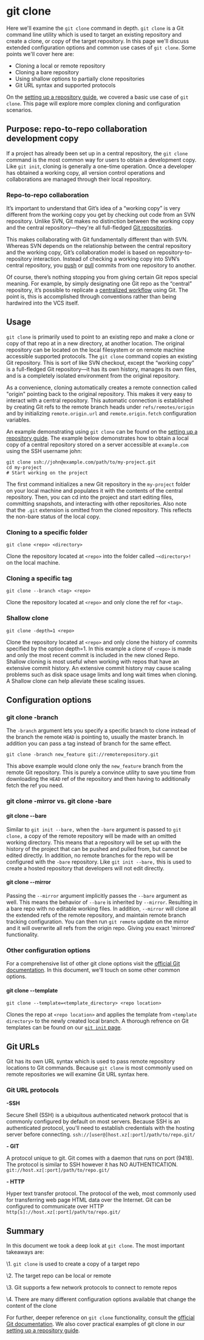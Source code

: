 # git clone

Here we'll examine the `git clone` command in depth. `git clone` is a Git command line utility which is used to target an existing repository and create a clone, or copy of the target repository. In this page we'll discuss extended configuration options and common use cases of `git clone`. Some points we'll cover here are:

- Cloning a local or remote repository
- Cloning a bare repository
- Using shallow options to partially clone repositories
- Git URL syntax and supported protocols

On the [setting up a repository guide](https://www.atlassian.com/git/tutorials/setting-up-a-repository), we covered a basic use case of `git clone`. This page will explore more complex cloning and configuration scenarios.

## Purpose: repo-to-repo collaboration development copy

If a project has already been set up in a central repository, the `git clone` command is the most common way for users to obtain a development copy. Like `git init`, cloning is generally a one-time operation. Once a developer has obtained a working copy, all version control operations and collaborations are managed through their local repository.

### Repo-to-repo collaboration

It’s important to understand that Git’s idea of a “working copy” is very different from the working copy you get by checking out code from an SVN repository. Unlike SVN, Git makes no distinction between the working copy and the central repository—they're all full-fledged [Git repositories](http://bitbucket.org/code-repository).

This makes collaborating with Git fundamentally different than with SVN. Whereas SVN depends on the relationship between the central repository and the working copy, Git’s collaboration model is based on repository-to-repository interaction. Instead of checking a working copy into SVN’s central repository, you [push](https://www.atlassian.com/git/tutorials/syncing/git-push) or [pull](https://www.atlassian.com/git/tutorials/syncing/git-pull) commits from one repository to another.





Of course, there’s nothing stopping you from giving certain Git repos special meaning. For example, by simply designating one Git repo as the “central” repository, it’s possible to replicate a [centralized workflow](https://www.atlassian.com/git/tutorials/comparing-workflows) using Git. The point is, this is accomplished through conventions rather than being hardwired into the VCS itself.

## Usage

`git clone` is primarily used to point to an existing repo and make a clone or copy of that repo at in a new directory, at another location. The original repository can be located on the local filesystem or on remote machine accessible supported protocols. The `git clone` command copies an existing Git repository. This is sort of like SVN checkout, except the “working copy” is a full-fledged Git repository—it has its own history, manages its own files, and is a completely isolated environment from the original repository.

As a convenience, cloning automatically creates a remote connection called "origin" pointing back to the original repository. This makes it very easy to interact with a central repository. This automatic connection is established by creating Git refs to the remote branch heads under `refs/remotes/origin` and by initializing `remote.origin.url` and `remote.origin.fetch` configuration variables.

An example demonstrating using `git clone` can be found on the [setting up a repository guide](https://www.atlassian.com/git/tutorials/setting-up-a-repository). The example below demonstrates how to obtain a local copy of a central repository stored on a server accessible at `example.com` using the SSH username john:

```
git clone ssh://john@example.com/path/to/my-project.git 
cd my-project 
# Start working on the project
```

The first command initializes a new Git repository in the `my-project` folder on your local machine and populates it with the contents of the central repository. Then, you can cd into the project and start editing files, committing snapshots, and interacting with other repositories. Also note that the `.git` extension is omitted from the cloned repository. This reflects the non-bare status of the local copy.

### Cloning to a specific folder

```
git clone <repo> <directory>
```

Clone the repository located at `<repo>` into the folder called `~<directory>!` on the local machine.

### Cloning a specific tag

```
git clone --branch <tag> <repo>
```

Clone the repository located at `<repo>` and only clone the ref for `<tag>`.

### Shallow clone

```
git clone -depth=1 <repo>
```

Clone the repository located at `<repo>` and only clone the 
history of commits specified by the option depth=1. In this example a clone of `<repo>` is made and only the most recent commit is included in the new cloned Repo. Shallow cloning is most useful when working with repos that have an extensive commit history. An extensive commit history may cause scaling problems such as disk space usage limits and long wait times when cloning. A Shallow clone can help alleviate these scaling issues.

## Configuration options

### git clone -branch

The `-branch` argument lets you specify a specific branch to clone instead of the branch the remote `HEAD` is pointing to, usually the master branch. In addition you can pass a tag instead of branch for the same effect.

 

```
git clone -branch new_feature git://remoterepository.git
```

This above example would clone only the `new_feature` branch from the remote Git repository. This is purely a convince utility to save you time from downloading the `HEAD` ref of the repository and then having to additionally fetch the ref you need.

### git clone -mirror vs. git clone -bare

#### git clone --bare

Similar to `git init --bare,` when the `-bare` argument is passed to `git clone,` a copy of the remote repository will be made with an omitted working directory. This means that a repository will be set up with the history of the project that can be pushed and pulled from, but cannot be edited directly. In addition, no remote branches for the repo will be configured with the `-bare` repository. Like `git init --bare,` this is used to create a hosted repository that developers will not edit directly.

#### git clone --mirror

Passing the `--mirror` argument implicitly passes the `--bare` argument as well. This means the behavior of `--bare` is inherited by `--mirror`. Resulting in a bare repo with no editable working files. In addition, `--mirror` will clone all the extended refs of the remote repository, and maintain remote branch tracking configuration. You can then run `git remote` update on the mirror and it will overwrite all refs from the origin repo. Giving you exact 'mirrored' functionality.

### Other configuration options

For a comprehensive list of other git clone options visit the [official Git documentation](https://git-scm.com/docs/git-clone). In this document, we'll touch on some other common options.

#### git clone --template

```
git clone --template=<template_directory> <repo location>
```

Clones the repo at `<repo location>` and applies the template from `<template directory>` to the newly created local branch. A thorough refrence on Git templates can be found on our [`git init` page](http://www.atlassian.com/git/tutorials/setting-up-a-repository/git-init).


## Git URLs

Git has its own URL syntax which is used to pass remote repository locations to Git commands. Because `git clone` is most commonly used on remote repositories we will examine Git URL syntax here.


### Git URL protocols

**-SSH**

Secure Shell (SSH) is a ubiquitous authenticated network protocol that is commonly configured by default on most servers. Because SSH is an authenticated protocol, you'll need to establish credentials with the hosting server before connecting. `ssh://[user@]host.xz[:port]/path/to/repo.git/`


**- GIT**


A protocol unique to git. Git comes with a daemon that runs on port (9418). The protocol is similar to SSH however it has NO AUTHENTICATION. `git://host.xz[:port]/path/to/repo.git/`


**- HTTP**


Hyper text transfer protocol. The protocol of the web, most commonly used for transferring web page HTML data over the Internet. Git can be configured to communicate over HTTP `http[s]://host.xz[:port]/path/to/repo.git/`


## Summary

In this document we took a deep look at `git clone`. The most important takeaways are:

\1. `git clone` is used to create a copy of a target repo

\2. The target repo can be local or remote

\3. Git supports a few network protocols to connect to remote repos

\4. There are many different configuration options available that change the content of the clone


For further, deeper reference on `git clone` functionality, consult the [official Git documentation](https://git-scm.com/docs/git-clone). We also cover practical examples of git clone in our [setting up a repository guide](https://www.atlassian.com/git/tutorials/setting-up-a-repository).